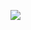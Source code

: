 ![](https://ondemand.bannerbear.com/signedurl/9K5qxXae32jEAGRDkj/image.jpg?modifications=W3sibmFtZSI6InJlcG8iLCJ0ZXh0IjoiYW1hbmNzMTQyMiAvICpBV1MtQ2xvdWQtUHJhY3RpdGlvbmVyKiJ9LHsibmFtZSI6ImRlc2MiLCJ0ZXh0IjoiQSBkZWRpY2F0ZWQgcmVwb3NpdG9yeSBmb3IgYWxsIHRoZSBwcm9qZWN0cyBhbmQgbm90ZXMgZm9yIG15IEFXUyBDMDIgRXhhbWluYXRpb24uIn0seyJuYW1lIjoiYXZhdGFyNSIsImhpZGUiOnRydWV9LHsibmFtZSI6ImF2YXRhcjQiLCJoaWRlIjp0cnVlfSx7Im5hbWUiOiJhdmF0YXIzIiwiaGlkZSI6dHJ1ZX0seyJuYW1lIjoiYXZhdGFyMiIsImhpZGUiOnRydWV9LHsibmFtZSI6ImF2YXRhcjEiLCJpbWFnZV91cmwiOiJodHRwczovL2F2YXRhcnMuZ2l0aHVidXNlcmNvbnRlbnQuY29tL3UvMzIzNTI1MDc_dj00In0seyJuYW1lIjoiY29udHJpYnV0b3JzIiwidGV4dCI6ImFtYW5jczE0MjIifSx7Im5hbWUiOiJzdGFycyIsInRleHQiOiIwIn1d&s=6999223d0eb7fcd60aeb06c08b57345e1fe646e1a71af58bc0206762af6ef9b7)
